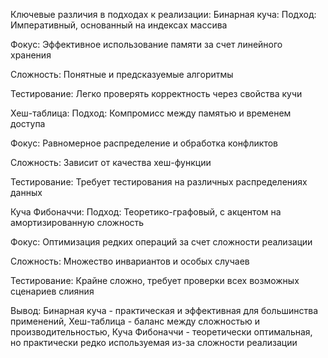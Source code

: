 Ключевые различия в подходах к реализации:
Бинарная куча:
Подход: Императивный, основанный на индексах массива

Фокус: Эффективное использование памяти за счет линейного хранения

Сложность: Понятные и предсказуемые алгоритмы

Тестирование: Легко проверять корректность через свойства кучи

Хеш-таблица:
Подход: Компромисс между памятью и временем доступа

Фокус: Равномерное распределение и обработка конфликтов

Сложность: Зависит от качества хеш-функции

Тестирование: Требует тестирования на различных распределениях данных

Куча Фибоначчи:
Подход: Теоретико-графовый, с акцентом на амортизированную сложность

Фокус: Оптимизация редких операций за счет сложности реализации

Сложность: Множество инвариантов и особых случаев

Тестирование: Крайне сложно, требует проверки всех возможных сценариев слияния

Вывод:
Бинарная куча - практическая и эффективная для большинства применений, Хеш-таблица - баланс между сложностью и производительностью, Куча Фибоначчи - теоретически оптимальная, но практически редко используемая из-за сложности реализации
